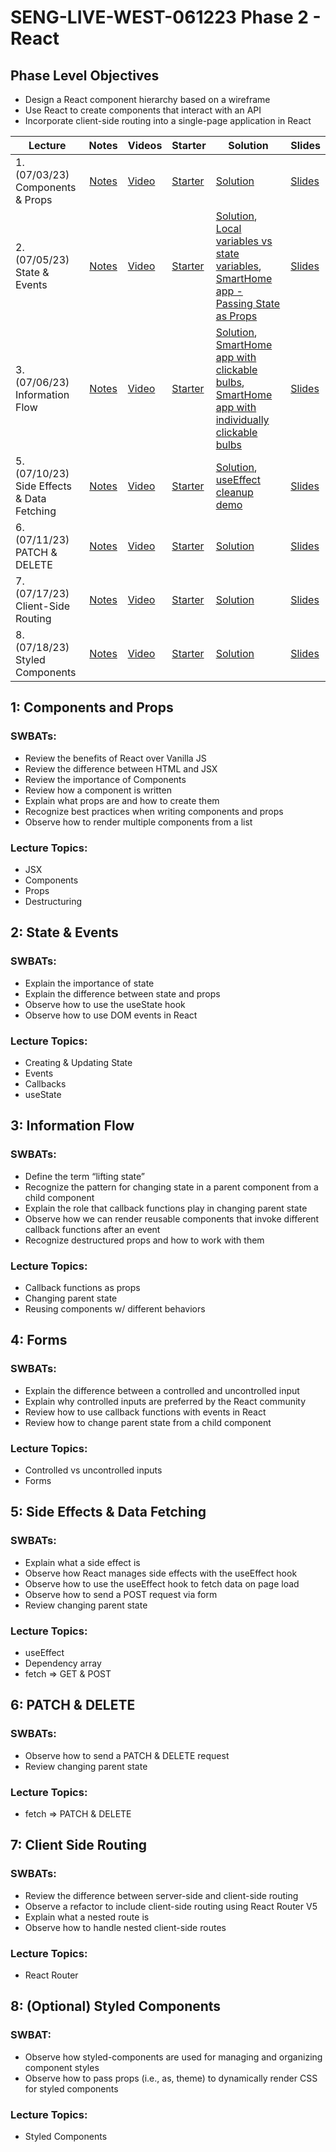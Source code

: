 # SENG-LIVE-WEST-061223 Phase 2 - React

## Phase Level Objectives

- Design a React component hierarchy based on a wireframe
- Use React to create components that interact with an API
- Incorporate client-side routing into a single-page application in React


| Lecture                                    |                                                   Notes                                                   | Videos     | Starter      | Solution                                                                                                                                                                                                                                             | Slides      |
| ------------------------------------------ | :-------------------------------------------------------------------------------------------------------: | ---------- | ------------ | ---------------------------------------------------------------------------------------------------------------------------------------------------------------------------------------------------------------------------------------------------- | ----------- |
| 1. (07/03/23) Components & Props           | [Notes](https://docs.google.com/document/d/1PaEUsoVruIU3pSUOz9jlsfVhxrwB1N7XPYbmak03wKg/edit?usp=sharing) | [Video](https://www.youtube.com/watch?v=e-tGz1rKSmQ) | [Starter](https://github.com/learn-co-students/SENG-LIVE-WEST-061223-Phase-2-React/tree/main/01_components_and_props) | [Solution](https://github.com/learn-co-students/SENG-LIVE-WEST-061223-Phase-2-React/tree/01_solution/01_components_and_props)                                                                                                                                                                                                                                        | [Slides](https://raw.githack.com/learn-co-students/SENG-LIVE-WEST-061223-Phase-2-React/main/01_components_and_props/export/index.html) |
| 2. (07/05/23) State & Events               | [Notes](https://docs.google.com/document/d/1PaEUsoVruIU3pSUOz9jlsfVhxrwB1N7XPYbmak03wKg/edit?usp=sharing) | [Video](#) | [Starter](#) | [Solution](#), [Local variables vs state variables](https://codesandbox.io/s/counter-state-example-0r8stb?file=/src/App.js), [SmartHome app - Passing State as Props](https://codesandbox.io/s/vigilant-minsky-iiykrb)                               | [Slides](#) |
| 3. (07/06/23) Information Flow             | [Notes](https://docs.google.com/document/d/1PaEUsoVruIU3pSUOz9jlsfVhxrwB1N7XPYbmak03wKg/edit?usp=sharing) | [Video](#) | [Starter](#) | [Solution](#), [SmartHome app with clickable bulbs](https://codesandbox.io/s/smarthome-with-clickable-bulbs-woyctp), [SmartHome app with individually clickable bulbs](https://codesandbox.io/s/smarthome-with-individually-switchable-bulbs-du3hot) | [Slides](#) | 4. (07/07/23) Forms                        | [Notes](https://docs.google.com/document/d/1PaEUsoVruIU3pSUOz9jlsfVhxrwB1N7XPYbmak03wKg/edit?usp=sharing) | [Video](#) | [Starter](#) | [Solution](#), [controlled form with single state object](https://codesandbox.io/s/refactoring-a-controlled-form-with-individual-pieces-of-state-juv663?file=/src/App.js), [controlled form with individual pieces of state](https://codesandbox.io/s/controlled-form-with-individual-pieces-of-state-pbjpe4?from-embed) | [Slides](#)
| 5. (07/10/23) Side Effects & Data Fetching | [Notes](https://docs.google.com/document/d/1PaEUsoVruIU3pSUOz9jlsfVhxrwB1N7XPYbmak03wKg/edit?usp=sharing) | [Video](#) | [Starter](#) | [Solution](#), [useEffect cleanup demo](https://codesandbox.io/s/useeffect-cleanup-ig17kd?file=/src/Timer.js)                                                                                                                                        | [Slides](#) |
| 6. (07/11/23) PATCH & DELETE               | [Notes](https://docs.google.com/document/d/1PaEUsoVruIU3pSUOz9jlsfVhxrwB1N7XPYbmak03wKg/edit?usp=sharing) | [Video](#) | [Starter](#) | [Solution](#)                                                                                                                                                                                                                                        | [Slides](#) |
| 7. (07/17/23) Client-Side Routing          | [Notes](https://docs.google.com/document/d/1PaEUsoVruIU3pSUOz9jlsfVhxrwB1N7XPYbmak03wKg/edit?usp=sharing) | [Video](#) | [Starter](#) | [Solution](#)                                                                                                                                                                                                                                        | [Slides](#) |
| 8. (07/18/23) Styled Components            | [Notes](https://docs.google.com/document/d/1PaEUsoVruIU3pSUOz9jlsfVhxrwB1N7XPYbmak03wKg/edit?usp=sharing) | [Video](#) | [Starter](#) | [Solution](#)                                                                                                                                                                                                                                        | [Slides](#) |

## 1: Components and Props
### SWBATs:
- Review the benefits of React over Vanilla JS 
- Review the difference between HTML and JSX
- Review the importance of Components
- Review how a component is written
- Explain what props are and how to create them
- Recognize best practices when writing components and props
- Observe how to render multiple components from a list
### Lecture Topics:
- JSX
- Components
- Props
- Destructuring


## 2: State & Events

### SWBATs:
- Explain the importance of state
- Explain the difference between state and props
- Observe how to use the useState hook
- Observe how to use DOM events in React
### Lecture Topics:
- Creating & Updating State
- Events
- Callbacks
- useState


## 3: Information Flow
### SWBATs:
- Define the term “lifting state”
- Recognize the pattern for changing state in a parent component from a child component
- Explain the role that callback functions play in changing parent state
- Observe how we can render reusable components that invoke different callback functions after an event
- Recognize destructured props and how to work with them
### Lecture Topics:
- Callback functions as props
- Changing parent state
- Reusing components w/ different behaviors

## 4: Forms
### SWBATs:
- Explain the difference between a controlled and uncontrolled input
- Explain why controlled inputs are preferred by the React community
- Review how to use callback functions with events in React
- Review how to change parent state from a child component
### Lecture Topics:
- Controlled vs uncontrolled inputs
- Forms

## 5: Side Effects & Data Fetching

### SWBATs:
- Explain what a side effect is
- Observe how React manages side effects with the useEffect hook
- Observe how to use the useEffect hook to fetch data on page load
- Observe how to send a POST request via form
- Review changing parent state
### Lecture Topics:
- useEffect
- Dependency array
- fetch => GET & POST

## 6: PATCH & DELETE
### SWBATs:
- Observe how to send a PATCH & DELETE request
- Review changing parent state
### Lecture Topics:
- fetch => PATCH & DELETE

## 7: Client Side Routing

### SWBATs:
- Review the difference between server-side and client-side routing
- Observe a refactor to include client-side routing using React Router V5
- Explain what a nested route is
- Observe how to handle nested client-side routes 
### Lecture Topics:
- React Router

## 8: (Optional) Styled Components
### SWBAT:
- Observe how styled-components are used for managing and organizing component styles
- Observe how to pass props (i.e., as, theme) to dynamically render CSS for styled components
### Lecture Topics:
- Styled Components
